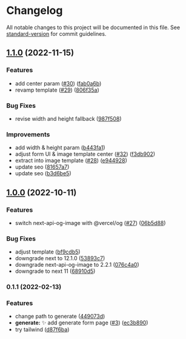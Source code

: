 # Changelog

All notable changes to this project will be documented in this file. See [standard-version](https://github.com/conventional-changelog/standard-version) for commit guidelines.

## [1.1.0](https://github.com/sozonome/og-img/compare/v1.0.0...v1.1.0) (2022-11-15)


### Features

* add center param ([#30](https://github.com/sozonome/og-img/issues/30)) ([fab0a6b](https://github.com/sozonome/og-img/commit/fab0a6bb18f0a9881835bd29de09694d9ab0239a))
* revamp template ([#29](https://github.com/sozonome/og-img/issues/29)) ([806f35a](https://github.com/sozonome/og-img/commit/806f35aa730a91d0992dbe9de6803a6a0fc26902))


### Bug Fixes

* revise width and height fallback ([987f508](https://github.com/sozonome/og-img/commit/987f508bf1ab1312da831c72aeec10738c67f950))


### Improvements

* add width & height param ([b443fa1](https://github.com/sozonome/og-img/commit/b443fa133b2d1cb2b47ba0ed5d16505c8769160b))
* adjust form UI & image template center ([#32](https://github.com/sozonome/og-img/issues/32)) ([f3db902](https://github.com/sozonome/og-img/commit/f3db90242270052f02245b610ece5284fcbf3f17))
* extract into image template ([#28](https://github.com/sozonome/og-img/issues/28)) ([e944928](https://github.com/sozonome/og-img/commit/e944928028e6c0e291166fc46fce0440779f0632))
* update seo ([81657a7](https://github.com/sozonome/og-img/commit/81657a795da0a4da650bbc27619f70e94f66f3d1))
* update seo ([b3d6be5](https://github.com/sozonome/og-img/commit/b3d6be5870c432c793d4a5d2b499df96992a08d1))

## [1.0.0](https://github.com/sozonome/og-img/compare/v0.1.1...v1.0.0) (2022-10-11)


### Features

* switch next-api-og-image with @vercel/og ([#27](https://github.com/sozonome/og-img/issues/27)) ([06b5d88](https://github.com/sozonome/og-img/commit/06b5d883afc6f4583c8ac233bb157b32f1c4427d))


### Bug Fixes

* adjust template ([bf9cdb5](https://github.com/sozonome/og-img/commit/bf9cdb51a82af73dd9fc481c693d6660c840cfc5))
* downgrade next to 12.1.0 ([53893c7](https://github.com/sozonome/og-img/commit/53893c7d011cc9b5110503868d9b537c5ad948cb))
* downgrade next-api-og-image to 2.2.1 ([076c4a0](https://github.com/sozonome/og-img/commit/076c4a04e10637d7107a188c7d7ae9127557eea2))
* downgrade to next 11 ([68910d5](https://github.com/sozonome/og-img/commit/68910d520e8ad78a4ed13ccee31e53bada87392c))

### 0.1.1 (2022-02-13)


### Features

* change path to generate ([449073d](https://github.com/sozonome/og-img/commit/449073df97eb319ab9b02942118ef00dfe5bae59))
* **generate:** ✨ add generate form page ([#3](https://github.com/sozonome/og-img/issues/3)) ([ec3b890](https://github.com/sozonome/og-img/commit/ec3b8901b68685c4e668393a227e86c71daa0b92))
* try tailwind ([d87f6ba](https://github.com/sozonome/og-img/commit/d87f6ba84414ba6eb8681339f7e6bffd492d41a3))
